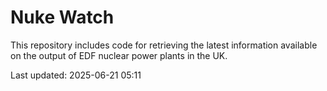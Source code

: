 # Nuke Watch

This repository includes code for retrieving the latest information available on the output of EDF nuclear power plants in the UK.

Last updated: 2025-06-21 05:11
